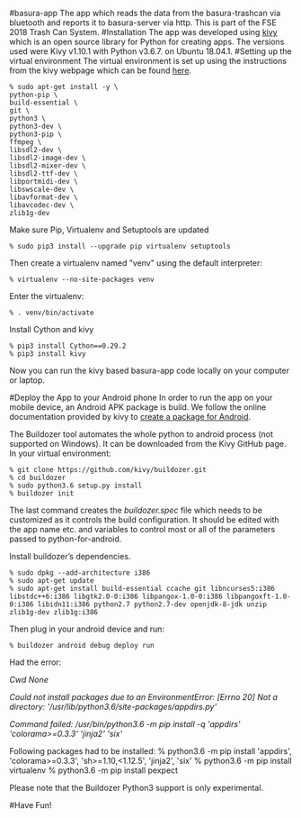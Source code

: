 #basura-app
The app which reads the data from the basura-trashcan via bluetooth and reports it to basura-server via http.
This is part of the FSE 2018 Trash Can System.
#Installation
The app was developed using [kivy](https://kivy.org/#home) which is an open source library for Python for creating apps. 
The versions used were Kivy v1.10.1 with Python v3.6.7. on Ubuntu 18.04.1.
#Setting up the virtual environment
The virtual environment is set up using the instructions from the kivy webpage which can be found [here](https://kivy.org/doc/stable/installation/installation-linux.html).
    
    % sudo apt-get install -y \
    python-pip \
    build-essential \
    git \
    python3 \
    python3-dev \
    python3-pip \
    ffmpeg \
    libsdl2-dev \
    libsdl2-image-dev \
    libsdl2-mixer-dev \
    libsdl2-ttf-dev \
    libportmidi-dev \
    libswscale-dev \
    libavformat-dev \
    libavcodec-dev \
    zlib1g-dev

Make sure Pip, Virtualenv and Setuptools are updated

    % sudo pip3 install --upgrade pip virtualenv setuptools

Then create a virtualenv named "venv"
using the default interpreter:

    % virtualenv --no-site-packages venv

Enter the virtualenv:

    % . venv/bin/activate

Install Cython and kivy

    % pip3 install Cython==0.29.2
    % pip3 install kivy

Now you can run the kivy based basura-app code locally on your computer or laptop.

#Deploy the App to your Android phone
In order to run the app on your mobile device, an Android APK package is build.
We follow the online documentation provided by kivy to [create a package for Android](https://kivy.org/doc/stable/guide/packaging-android.html).

The Buildozer tool automates the whole python to android process (not supported on Windows). It can be downloaded
from the Kivy GitHub page. In your virtual environment:
 
    % git clone https://github.com/kivy/buildozer.git
    % cd buildozer
    % sudo python3.6 setup.py install
    % buildozer init

The last command creates the *buildozer.spec* file which needs to be customized as it controls the build configuration.
It should be edited with the app name etc. and variables to control most or all of the parameters passed to python-for-android.


Install buildozer’s dependencies.

    % sudo dpkg --add-architecture i386
    % sudo apt-get update
    % sudo apt-get install build-essential ccache git libncurses5:i386 libstdc++6:i386 libgtk2.0-0:i386 libpangox-1.0-0:i386 libpangoxft-1.0-0:i386 libidn11:i386 python2.7 python2.7-dev openjdk-8-jdk unzip zlib1g-dev zlib1g:i386

Then plug in your android device and run:

    % buildozer android debug deploy run
    
Had the error:

 *Cwd None*
 
*Could not install packages due to an EnvironmentError: [Errno 20] Not a directory: '/usr/lib/python3.6/site-packages/appdirs.py'*

*Command failed: /usr/bin/python3.6 -m pip install -q  'appdirs' 'colorama>=0.3.3' 'jinja2' 'six'* 

Following packages had to be installed:
    % python3.6 -m pip install 'appdirs', 'colorama>=0.3.3', 'sh>=1.10,<1.12.5', 'jinja2', 'six'
    % python3.6 -m pip install virtualenv
    % python3.6 -m pip install pexpect


Please note that the Buildozer Python3 support is only experimental. 

#Have Fun!